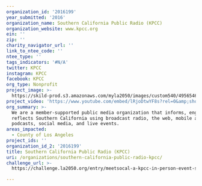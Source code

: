 ```yaml
---
organization_id: '2016199'
year_submitted: '2016'
organization_name: Southern California Public Radio (KPCC)
organization_website: www.kpcc.org
ein: ''
zip: ''
charity_navigator_url: ''
link_to_ntee_code: ''
ntee_type: ''
tags_indicators: '#N/A'
twitter: KPCC
instagram: KPCC
facebook: KPCC
org_type: Nonprofit
project_image: >-
  https://skild-prod.s3.amazonaws.com/myla2050/images/custom540/4956546915741-team89.JPG
project_video: 'https://www.youtube.com/embed/lRjoDtwYF8s?rel=0&amp;showinfo=0'
org_summary: >-
  We are a member-supported public media organization that informs, engages, and
  reflects Southern California using broadcast radio, the web, mobile apps and
  podcasts, social media, and live events.
areas_impacted:
  - County of Los Angeles
project_ids: ''
organization_id_2: '2016199'
title: Southern California Public Radio (KPCC)
uri: /organizations/southern-california-public-radio-kpcc/
challenge_url: >-
  https://challenge.la2050.org/entry/meetsocal-a-kpcc-in-person-event-series-of-in-community-experiences-to-better-connect-angelenos

---
```

